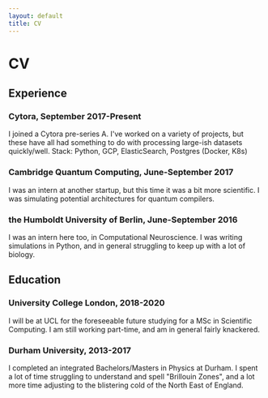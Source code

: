 ```yaml
---
layout: default
title: CV
---
```

# CV

## Experience
### Cytora, September 2017-Present
I joined a Cytora pre-series A. I've worked on a variety of projects, but
these have all had something to do with processing large-ish datasets quickly/well.
Stack: Python, GCP, ElasticSearch, Postgres (Docker, K8s)

### Cambridge Quantum Computing, June-September 2017
I was an intern at another startup, but this time it was a bit more scientific.
I was simulating potential architectures for quantum compilers.

### the Humboldt University of Berlin, June-September 2016
I was an intern here too, in Computational Neuroscience. I was writing simulations
in Python, and in general struggling to keep up with a lot of biology.

## Education
### University College London, 2018-2020
I will be at UCL for the foreseeable future studying for a MSc in Scientific Computing.
I am still working part-time, and am in general fairly knackered.

### Durham University, 2013-2017
I completed an integrated Bachelors/Masters in Physics at Durham. I spent a lot of time
struggling to understand and spell "Brillouin Zones", and a lot more time adjusting to the
blistering cold of the North East of England.

